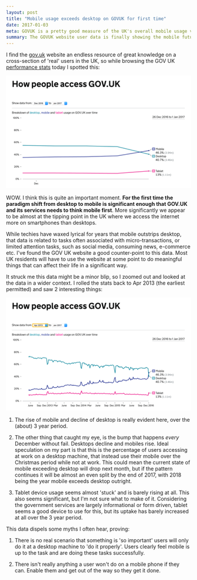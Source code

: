 ```yaml
---
layout: post
title: "Mobile usage exceeds desktop on GOVUK for first time"
date: 2017-01-03
meta: GOVUK is a pretty good measure of the UK's overall mobile usage versus desktop
summary: The GOVUK website user data is finally showing the mobile future, we were all promised.
---
```


I find the [gov.uk](https://gov.uk) website an endless resource of great knowledge on a cross-section of 'real' users in the UK, so while browsing the GOV UK [performance stats](https://www.gov.uk/performance/site-activity/device-type#from=2013-04-01T00:00:00Z&to=2017-01-01T00:00:00Z) today I spotted this:

<img src="/images/blog/2017-01-03/govuk-stats-dec-2016-jan-2017.png" width="612" alt="GOV UK Browser usage - DEC 2016 - JAN 2017"/>

WOW. I think this is quite an important moment. **For the first time the paradigm shift from desktop to mobile is significant enough that GOV.UK and its services needs to think mobile first**. More significantly we appear to be almost at the tipping point in the UK where we access the internet more on smartphones than desktops.

While techies have waxed lyrical for years that mobile outstrips desktop, that data is related to tasks often associated with micro-transactions, or limited attention tasks, such as social media, consuming news, e-commerce etc. I've found the GOV UK website a good counter-point to this data. Most UK residents will have to use the website at some point to do meaningful things that can affect their life in a significant way.

It struck me this data might be a minor blip, so I zoomed out and looked at the data in a wider context. I rolled the stats back to Apr 2013 (the earliest permitted) and saw 2 interesting things:

<img src="/images/blog/2017-01-03/govuk-stats-apr-2013-jan-2017.png" width="612" alt="GOV UK Browser usage - DEC 2016 - JAN 2017"/>

1) The rise of mobile and decline of desktop is really evident here, over the (about) 3 year period.

2) The other thing that caught my eye, is the bump that happens *every* December without fail. Desktops decline and mobiles rise. Ideal speculation on my part is that this is the percentage of users accessing at work on a desktop machine, that instead use their mobile over the Christmas period while not at work. This could mean the current state of mobile exceeding desktop will drop next month, but if the pattern continues it will be almost an even split by the end of 2017, with 2018 being the year mobile exceeds desktop outright.

3) Tablet device usage seems almost 'stuck' and is barely rising at all. This also seems significant, but I'm not sure what to make of it. Considering the government services are largely informational or form driven, tablet seems a good device to use for this, but its uptake has barely increased at all over the 3 year period.

This data dispels some myths I often hear, proving:

1) There is no real scenario that something is 'so important' users will only do it at a desktop machine to 'do it properly'. Users clearly feel mobile is up to the task and are doing these tasks successfully.

2) There isn't really anything a user won't do on a mobile phone if they can. Enable them and get out of the way so they get it done.
